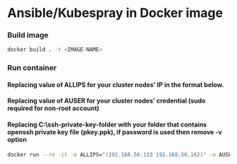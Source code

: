 # Ansible/Kubespray in Docker image

### Build image
```bash
docker build . -t <IMAGE-NAME>
```

### Run container
#### Replacing value of ALLIPS for your cluster nodes' IP in the format below.
#### Replacing value of AUSER for your cluster nodes' credential (sudo required for non-root account)
#### Replacing C:\ssh-private-key-folder with your folder that contains openssh private key file (pkey.ppk), if password is used then remove -v option
```bash
docker run --rm -it -e ALLIPS="(192.168.56.133 192.168.56.162)" -e AUSER=root -v "C:\ssh-private-key-folder:/key" <IMAGE-NAME>
```

